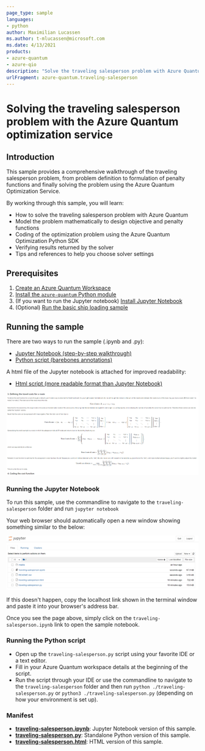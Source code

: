 ```yaml
---
page_type: sample
languages:
- python
author: Maximilian Lucassen
ms.author: t-mlucassen@microsoft.com
ms.date: 4/13/2021
products:
- azure-quantum
- azure-qio
description: "Solve the traveling salesperson problem with Azure Quantum optimization service"
urlFragment: azure-quantum.traveling-salesperson
---
```


# Solving the traveling salesperson problem with the Azure Quantum optimization service

## Introduction

This sample provides a comprehensive walkthrough of the traveling salesperson problem, from problem definition to formulation of penalty functions and finally solving the problem using the Azure Quantum Optimization Service.

By working through this sample, you will learn:

- How to solve the traveling salesperson problem with Azure Quantum 
- Model the problem mathematically to design objective and penalty functions
- Coding of the optimization problem using the Azure Quantum Optimization Python SDK
- Verifying results returned by the solver
- Tips and references to help you choose solver settings

## Prerequisites

1. [Create an Azure Quantum Workspace](https://docs.microsoft.com/azure/quantum/how-to-create-quantum-workspaces-with-the-azure-portal)
2. [Install the `azure-quantum` Python module](https://docs.microsoft.com/azure/quantum/how-to-use-the-python-sdk)
3. (If you want to run the Jupyter notebook) [Install Jupyter Notebook](https://jupyter.org/install)
4. (Optional) [Run the basic ship loading sample](../ship-loading/)

## Running the sample

There are two ways to run the sample (.ipynb and .py):

- [Jupyter Notebook (step-by-step walkthrough)](./traveling-salesperson.ipynb)
- [Python script (barebones annotations)](./traveling-salesperson.py)

A html file of the Jupyter notebook is attached for improved readability:

- [Html script (more readable format than Jupyter Notebook)](./traveling-salesperson.html)

![Example of html readable format](./media/traveling-salesperson-html.png)

### Running the Jupyter Notebook

To run this sample, use the commandline to navigate to the `traveling-salesperson` folder and run `jupyter notebook`

Your web browser should automatically open a new window showing something similar to the below:

![Jupyter Notebook landing page](./media/traveling-salesperson.png)

If this doesn't happen, copy the localhost link shown in the terminal window and paste it into your browser's address bar.

Once you see the page above, simply click on the `traveling-salesperson.ipynb` link to open the sample notebook.

### Running the Python script

- Open up the `traveling-salesperson.py` script using your favorite IDE or a text editor.
- Fill in your Azure Quantum workspace details at the beginning of the script.
- Run the script through your IDE or use the commandline to navigate to the `traveling-salesperson` folder and then run `python ./traveling-salesperson.py` or `python3 ./traveling-salesperson.py` (depending on how your environment is set up).

### Manifest

- **[traveling-salesperson.ipynb](https://github.com/microsoft/qio-samples/blob/main/samples/traveling-salesperson/traveling-salesperson.ipynb)**: Jupyter Notebook version of this sample.
- **[traveling-salesperson.py](https://github.com/microsoft/qio-samples/blob/main/samples/traveling-salesperson/traveling-salesperson.py)**: Standalone Python version of this sample.
- **[traveling-salesperson.html](https://github.com/microsoft/qio-samples/blob/main/samples/traveling-salesperson/traveling-salesperson.html)**: HTML version of this sample.

